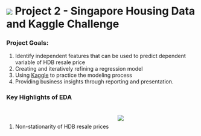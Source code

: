 #  ![](https://ga-dash.s3.amazonaws.com/production/assets/logo-9f88ae6c9c3871690e33280fcf557f33.png) Project 2 - Singapore Housing Data and Kaggle Challenge

### Project Goals:
1. Identify independent features that can be used to predict dependent variable of HDB resale price
2. Creating and iteratively refining a regression model
2. Using [Kaggle](https://www.kaggle.com/) to practice the modeling process
3. Providing business insights through reporting and presentation.

### Key Highlights of EDA
1. Non-stationarity of HDB resale prices
<img src="./picture/resale_price.png" style="float: center; margin: 20px; height: 70px, width: 150px"><br>

